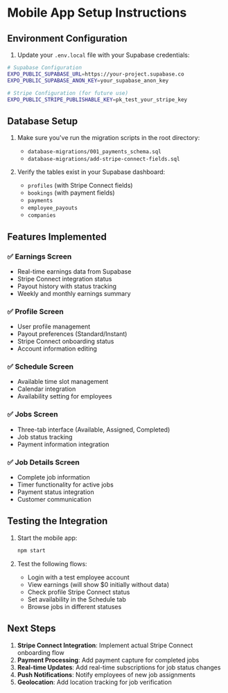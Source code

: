 # Mobile App Setup Instructions

## Environment Configuration

1. Update your `.env.local` file with your Supabase credentials:

```bash
# Supabase Configuration
EXPO_PUBLIC_SUPABASE_URL=https://your-project.supabase.co
EXPO_PUBLIC_SUPABASE_ANON_KEY=your_supabase_anon_key

# Stripe Configuration (for future use)
EXPO_PUBLIC_STRIPE_PUBLISHABLE_KEY=pk_test_your_stripe_key
```

## Database Setup

1. Make sure you've run the migration scripts in the root directory:
   - `database-migrations/001_payments_schema.sql`
   - `database-migrations/add-stripe-connect-fields.sql`

2. Verify the tables exist in your Supabase dashboard:
   - `profiles` (with Stripe Connect fields)
   - `bookings` (with payment fields)
   - `payments`
   - `employee_payouts`
   - `companies`

## Features Implemented

### ✅ Earnings Screen
- Real-time earnings data from Supabase
- Stripe Connect integration status
- Payout history with status tracking
- Weekly and monthly earnings summary

### ✅ Profile Screen  
- User profile management
- Payout preferences (Standard/Instant)
- Stripe Connect onboarding status
- Account information editing

### ✅ Schedule Screen
- Available time slot management
- Calendar integration
- Availability setting for employees

### ✅ Jobs Screen
- Three-tab interface (Available, Assigned, Completed)
- Job status tracking
- Payment information integration

### ✅ Job Details Screen
- Complete job information
- Timer functionality for active jobs
- Payment status integration
- Customer communication

## Testing the Integration

1. Start the mobile app:
   ```bash
   npm start
   ```

2. Test the following flows:
   - Login with a test employee account
   - View earnings (will show $0 initially without data)
   - Check profile Stripe Connect status
   - Set availability in the Schedule tab
   - Browse jobs in different statuses

## Next Steps

1. **Stripe Connect Integration**: Implement actual Stripe Connect onboarding flow
2. **Payment Processing**: Add payment capture for completed jobs
3. **Real-time Updates**: Add real-time subscriptions for job status changes
4. **Push Notifications**: Notify employees of new job assignments
5. **Geolocation**: Add location tracking for job verification
